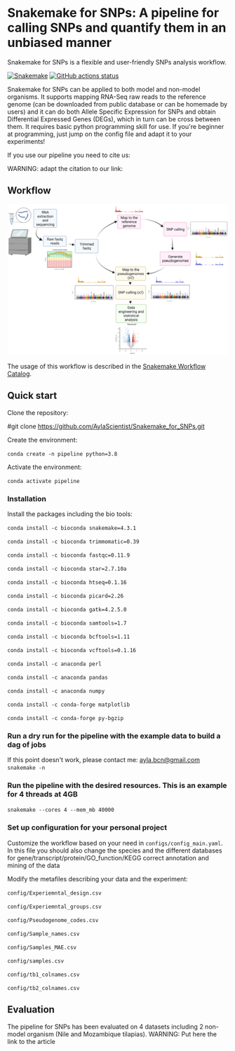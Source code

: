 # Snakemake for SNPs: A pipeline for calling SNPs and quantify them in an unbiased manner
Snakemake for SNPs is a flexible and user-friendly SNPs analysis workflow.

[![Snakemake](https://img.shields.io/badge/snakemake-≥4.3.1-brightgreen.svg)](https://snakemake.github.io)
[![GitHub actions status](https://github.com/<owner>/<repo>/workflows/Tests/badge.svg?branch=main)](https://github.com/<owner>/<repo>/actions?query=branch%3Amain+workflow%3ATests)

Snakemake for SNPs can be applied to both model and non-model organisms. It supports mapping RNA-Seq raw reads to the reference genome (can be downloaded from public database or can be homemade by users) and it can do both Allele Specific Expression for SNPs and obtain Differential Expressed Genes (DEGs), which in turn can be cross between them. It requires basic python programming skill for use. If you're beginner at programming, just jump on the config file and adapt it to your experiments!

If you use our pipeline you need to cite us:

WARNING: adapt the citation to our link:

## Workflow
<img src="https://github.com/AylaScientist/Snakemake_for_SNPs/blob/master/Figure%201%20Pipeline%20white%20background.png" width="800">

The usage of this workflow is described in the [Snakemake Workflow Catalog](https://snakemake.github.io/snakemake-workflow-catalog/?usage=<owner>%2F<repo>).


## Quick start

Clone the repository:

#git clone https://github.com/AylaScientist/Snakemake_for_SNPs.git

Create the environment:

`conda create -n pipeline python=3.8`

Activate the environment:

`conda activate pipeline`

### Installation
Install the packages including the bio tools:

`conda install -c bioconda snakemake=4.3.1`

`conda install -c bioconda trimmomatic=0.39`

`conda install -c bioconda fastqc=0.11.9`

`conda install -c bioconda star=2.7.10a`

`conda install -c bioconda htseq=0.1.16`

`conda install -c bioconda picard=2.26`

`conda install -c bioconda gatk=4.2.5.0`

`conda install -c bioconda samtools=1.7`

`conda install -c bioconda bcftools=1.11`

`conda install -c bioconda vcftools=0.1.16`

`conda install -c anaconda perl`

`conda install -c anaconda pandas`

`conda install -c anaconda numpy`

`conda install -c conda-forge matplotlib`

`conda install -c conda-forge py-bgzip`


### Run a dry run for the pipeline with the example data to build a dag of jobs
If this point doesn't work, please contact me: ayla.bcn@gmail.com
`snakemake -n `

### Run the pipeline with the desired resources. This is an example for 4 threads at 4GB
`snakemake --cores 4 --mem_mb 40000 `


### Set up configuration for your personal project
Customize the workflow based on your need in `configs/config_main.yaml`.
In this file you should also change the species and the different databases for gene/transcript/protein/GO_function/KEGG correct annotation and mining of the data

Modify the metafiles describing your data and the experiment:

`config/Experiemntal_design.csv`

`config/Experiemntal_groups.csv`

`config/Pseudogenome_codes.csv`

`config/Sample_names.csv`

`config/Samples_MAE.csv`

`config/samples.csv`

`config/tb1_colnames.csv`

`config/tb2_colnames.csv`


## Evaluation
The pipeline for SNPs has been evaluated on 4 datasets including 2 non-model organism (Nile and Mozambique tilapias). 
WARNING: Put here the link to the article
